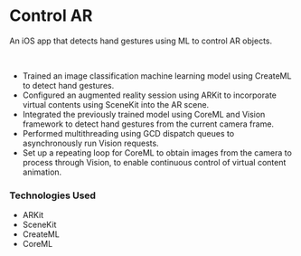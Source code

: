 <h1>Control AR</h1>
<p>An iOS app that detects hand gestures using ML to control AR objects.</p>
<blockquote class="imgur-embed-pub" lang="en" data-id="Q9fVrzR"><a href="//imgur.com/Q9fVrzR"></a></blockquote><script async src="//s.imgur.com/min/embed.js" charset="utf-8"></script>
<p>&nbsp;</p>
<ul>
<li><code></code>Trained an image classification machine learning model using CreateML to detect hand gestures.</li>
<li>
<div>Configured an augmented reality session using ARKit to incorporate virtual contents using SceneKit into the AR scene.&nbsp;</div>
</li>
<li>
<div>Integrated the previously trained model using CoreML and Vision framework to detect hand gestures from the current camera frame.</div>
</li>
<li>
<div>Performed multithreading using GCD dispatch queues to asynchronously run Vision requests.</div>
</li>
<li>
<div>Set up a repeating loop for CoreML to obtain images from the camera to process through Vision, to enable continuous control of virtual content animation.&nbsp;</div>
</li>
</ul>
<h3><strong>Technologies Used</strong></h3>
<ul>
<li>ARKit</li>
<li>SceneKit</li>
<li>CreateML</li>
<li>CoreML</li>
</ul>

